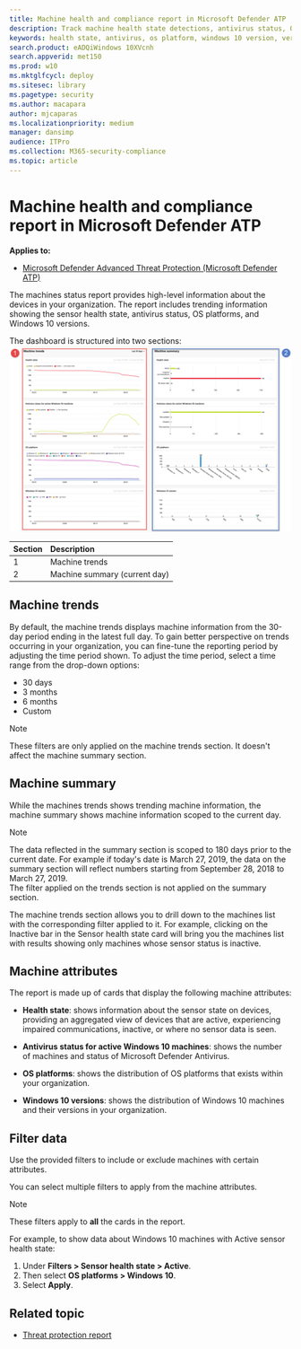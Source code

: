 ```yaml
---
title: Machine health and compliance report in Microsoft Defender ATP
description: Track machine health state detections, antivirus status, OS platform, and Windows 10 versions using the machine health and compliance report
keywords: health state, antivirus, os platform, windows 10 version, version, health, compliance, state
search.product: eADQiWindows 10XVcnh
search.appverid: met150
ms.prod: w10
ms.mktglfcycl: deploy
ms.sitesec: library
ms.pagetype: security
ms.author: macapara
author: mjcaparas
ms.localizationpriority: medium
manager: dansimp
audience: ITPro
ms.collection: M365-security-compliance 
ms.topic: article
---
```


# Machine health and compliance report in Microsoft Defender ATP

**Applies to:**
- [Microsoft Defender Advanced Threat Protection (Microsoft Defender ATP)](https://go.microsoft.com/fwlink/p/?linkid=2069559)


The machines status report provides high-level information about the devices in your organization. The report includes trending information showing the sensor health state, antivirus status, OS platforms, and Windows 10 versions.

The dashboard is structured into two sections:
 ![Image of the machine report](images/machine-reports.png)
 
Section | Description
:---|:---
1 | Machine trends
2 | Machine summary (current day)
 
 
## Machine trends 
By default, the machine trends displays machine information from the 30-day period ending in the latest full day. To gain better perspective on trends occurring in your organization, you can fine-tune the reporting period by adjusting the time period shown. To adjust the time period, select a time range from the drop-down options:
 
- 30 days
- 3 months
- 6 months
- Custom

>[!NOTE]
>These filters are only applied on the machine trends section. It doesn't affect the machine summary section.

## Machine summary 
While the machines trends shows trending machine information, the machine summary shows machine information scoped to the current day. 

>[!NOTE]
>The data reflected in the summary section is scoped to 180 days prior to the current date. For example if today's date is March 27, 2019, the data on the summary section will reflect numbers starting from September 28, 2018 to March 27, 2019.<br>
> The filter applied on the trends section is not applied on the summary section. 
 
The machine trends section allows you to drill down to the machines list with the corresponding filter applied to it. For example, clicking on the Inactive bar in the Sensor health state card will bring you the machines list with results showing only machines whose sensor status is inactive. 
 
 
 
## Machine attributes
The report is made up of cards that display the following machine attributes:
 
- **Health state**: shows information about the sensor state on devices, providing an aggregated view of devices that are active, experiencing impaired communications, inactive, or where no sensor data is seen.
  
- **Antivirus status for active Windows 10 machines**: shows the number of machines and status of Microsoft Defender Antivirus.
    
- **OS platforms**: shows the distribution of OS platforms that exists within your organization. 
 
- **Windows 10 versions**: shows the distribution of Windows 10 machines and their versions in your organization.
 
 
 
## Filter data
 
Use the provided filters to include or exclude machines with certain attributes.

You can select multiple filters to apply from the machine attributes. 
 
>[!NOTE]
>These filters apply to **all** the cards in the report.
 
For example, to show data about Windows 10 machines with Active sensor health state:
 
1. Under **Filters > Sensor health state > Active**.
2. Then select **OS platforms > Windows 10**.
3. Select **Apply**.


## Related topic
- [Threat protection report](threat-protection-reports.md)